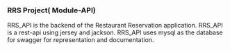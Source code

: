 ### RRS Project( Module-API)

RRS_API is the backend of the Restaurant Reservation application. RRS_API is a rest-api using jersey and jackson. 
RRS_API uses mysql as the database for swagger for representation and documentation.
